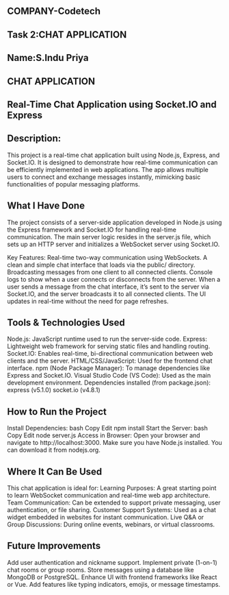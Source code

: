 ## COMPANY-Codetech
## Task 2:CHAT APPLICATION
## Name:S.Indu Priya
## CHAT APPLICATION


## Real-Time Chat Application using Socket.IO and Express
## Description:
This project is a real-time chat application built using Node.js, Express, and Socket.IO. It is designed to demonstrate how real-time communication can be efficiently implemented in web applications. The app allows multiple users to connect and exchange messages instantly, mimicking basic functionalities of popular messaging platforms.

## What I Have Done
The project consists of a server-side application developed in Node.js using the Express framework and Socket.IO for handling real-time communication. The main server logic resides in the server.js file, which sets up an HTTP server and initializes a WebSocket server using Socket.IO.

Key Features:
Real-time two-way communication using WebSockets.
A clean and simple chat interface that loads via the public/ directory.
Broadcasting messages from one client to all connected clients.
Console logs to show when a user connects or disconnects from the server.
When a user sends a message from the chat interface, it’s sent to the server via Socket.IO, and the server broadcasts it to all connected clients. The UI updates in real-time without the need for page refreshes.

## Tools & Technologies Used
Node.js: JavaScript runtime used to run the server-side code.
Express: Lightweight web framework for serving static files and handling routing.
Socket.IO: Enables real-time, bi-directional communication between web clients and the server.
HTML/CSS/JavaScript: Used for the frontend chat interface.
npm (Node Package Manager): To manage dependencies like Express and Socket.IO.
Visual Studio Code (VS Code): Used as the main development environment.
Dependencies installed (from package.json):
express (v5.1.0)
socket.io (v4.8.1)

## How to Run the Project
Install Dependencies:
bash
Copy
Edit
npm install
Start the Server:
bash
Copy
Edit
node server.js
Access in Browser:
Open your browser and navigate to http://localhost:3000.
Make sure you have Node.js installed. You can download it from nodejs.org.

## Where It Can Be Used
This chat application is ideal for:
Learning Purposes: A great starting point to learn WebSocket communication and real-time web app architecture.
Team Communication: Can be extended to support private messaging, user authentication, or file sharing.
Customer Support Systems: Used as a chat widget embedded in websites for instant communication.
Live Q&A or Group Discussions: During online events, webinars, or virtual classrooms.

## Future Improvements
Add user authentication and nickname support.
Implement private (1-on-1) chat rooms or group rooms.
Store messages using a database like MongoDB or PostgreSQL.
Enhance UI with frontend frameworks like React or Vue.
Add features like typing indicators, emojis, or message timestamps.






